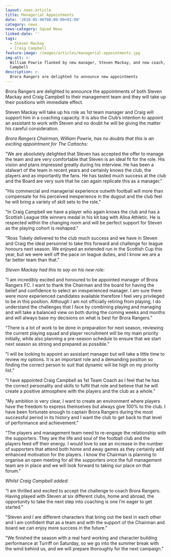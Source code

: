 ```yaml
---
layout: news-article
title: Managerial Appointments
date: '2018-05-06T00:00:00+01:00'
category: news
news-category: Squad News
linked-date: ''
tags:
  - Steven Mackay
  - Craig Campbell
feature-image: /images/articles/managerial-appointments.jpg
img-alt: >-
  William Powrie flanked by new manager, Steven Mackay, and new coach, Craig
  Campbell
description: >-
  Brora Rangers are delighted to announce new appointments
---
```

Brora Rangers are delighted to announce the appointments of both Steven Mackay and Craig Campbell to their management team and they will take up their positions with immediate effect.

Steven Mackay will take up his role as 1st team manager and Craig will support him in a coaching capacity. It is also the Club’s intention to appoint an assistant to work with Steven and no doubt he will be giving the matter his careful consideration.

*Brora Rangers Chairman, William Powrie, has no doubts that this is an exciting appointment for The Cattachs:*

"We are absolutely delighted that Steven has accepted the offer to manage the team and are very comfortable that Steven is an ideal fit for the role. His vision and plans impressed greatly during his interview. He has been a stalwart of the team in recent years and certainly knows the club, the players and as importantly the fans. He has tasted much success at the club and the Board are very sure that he can again replicate this as a manager."

"His commercial and managerial experience outwith football will more than compensate for his perceived inexperience in the dugout and the club feel he will bring a variety of skill sets to the role."

"In Craig Campbell we have a player who again knows the club and has a Scottish League title winners medal in his kit bag with Alloa Athletic. He is respected within the changing room and will be perfect support for Steven as the playing cohort is reshaped."

"Ross Tokely delivered to the club much success and we have in Steven and Craig the ideal personnel to take this forward and challenge for league honours next season. We enjoyed an extended run in the Scottish Cup this year, but we were well off the pace on league duties, and I know we are a far better team than that."

*Steven Mackay had this to say on his new role:*

"I am incredibly excited and honoured to be appointed manager of Brora Rangers FC. I want to thank the Chairman and the board for having the belief and confidence to select an inexperienced manager. I am sure there were more experienced candidates available therefore I feel very privileged to be in this position. Although I am not officially retiring from playing, I do understand the challenges that I face by combining playing and managing and will take a balanced view on both during the coming weeks and months and will always base my decisions on what is best for Brora Rangers."

"There is a lot of work to be done in preparation for next season, reviewing the current playing squad and player recruitment will be my main priority initially, while also planning a pre-season schedule to ensure that we start next season as strong and prepared as possible."

"I will be looking to appoint an assistant manager but will take a little time to review my options. It is an important role and a demanding position so finding the correct person to suit that dynamic will be high on my priority list."

"I have appointed Craig Campbell as 1st Team Coach as I feel that he has the correct personality and skills to fulfil that role and believe that he will create a positive atmosphere with the players and the club as a whole."

"My ambition is very clear, I want to create an environment where players have the freedom to express themselves but always give 100% to the club. I have been fortunate enough to captain Brora Rangers during the most successful period in its history and I want the club to get back to that level of performance and achievement."

"The players and management team need to re-engage the relationship with the supporters. They are the life and soul of the football club and the players feed off their energy. I would love to see an increase in the number of supporters that attend both home and away games as they certainly add enhanced motivation for the players. I know the Chairman is planning to organise an open meeting for all the supporters once the full management team are in place and we will look forward to taking our place on that forum."

*Whilst Craig Campbell added:*

"I am thrilled and excited to accept the challenge to coach Brora Rangers. Having played with Steven at six different clubs, home and abroad, the opportunity to take the next step into coaching is one I’m eager to get started."

"Steven and I are different characters that bring out the best in each other and I am confident that as a team and with the support of the Chairman and board we can enjoy more success in the future."

"We finished the season with a real hard working and character building performance at Turriff on Saturday, so we go into the summer break with the wind behind us, and we will prepare thoroughly for the next campaign."
